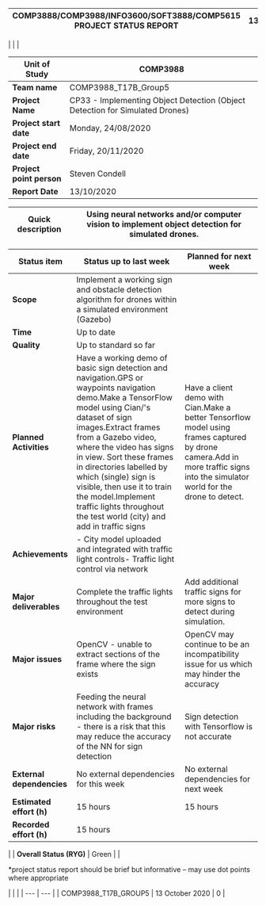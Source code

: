 | COMP3888/COMP3988/INFO3600/SOFT3888/COMP5615 PROJECT STATUS REPORT | 13/10/2020 |
| --- | --- |
|
 |
 |

| **Unit of Study** | COMP3988 |
| --- | --- |
| **Team name** | COMP3988\_T17B\_Group5 |
| **Project Name** | CP33 - Implementing Object Detection (Object Detection for Simulated Drones) |
| **Project start date** | Monday, 24/08/2020 |
| **Project end date** | Friday, 20/11/2020 |
| **Project point person** | Steven Condell |
| **Report Date** | 13/10/2020 |

| **Quick description** | Using neural networks and/or computer vision to implement object detection for simulated drones. |
| --- | --- |

| **Status item** | **Status up to last week** | **Planned for next week** |
| --- | --- | --- |
| **Scope** | Implement a working sign and obstacle detection algorithm for drones within a simulated environment (Gazebo) ||
| **Time**| Up to date ||
| **Quality** | Up to standard so far ||
| **Planned Activities** | Have a working demo of basic sign detection and navigation.GPS or waypoints navigation demo.Make a TensorFlow model using Cian/'s dataset of sign images.Extract frames from a Gazebo video, where the video has signs in view. Sort these frames in directories labelled by which (single) sign is visible, then use it to train the model.Implement traffic lights throughout the test world (city) and add in traffic signs | Have a client demo with Cian.Make a better Tensorflow model using frames captured by drone  camera.Add in more traffic signs into the simulator world for the drone to detect.|
| **Achievements** |- City model uploaded and integrated with traffic light controls- Traffic light control via network||
| **Major deliverables** | Complete the traffic lights throughout the test environment | Add additional traffic signs for more signs to detect during simulation. |
| **Major issues** | OpenCV - unable to extract sections of the frame where the sign exists | OpenCV may continue to be an incompatibility issue for us which may hinder the accuracy |
| **Major risks** | Feeding the neural network with frames including the background - there is a risk that this may reduce the accuracy of the NN for sign detection | Sign detection with Tensorflow is not accurate |
| **External dependencies**| No external dependencies for this week | No external dependencies for next week|
| **Estimated effort (h)** | 15 hours | 15 hours |
| **Recorded effort (h)** | 15 hours |
 |
| **Overall Status (RYG)** | Green |
 |

\*project status report should be brief but informative – may use dot points where appropriate

|
 |
 |
| --- | --- |
| COMP3988\_T17B\_GROUP5 | 13 October 2020 | 0 |
